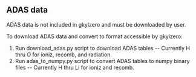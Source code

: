 ADAS data
---------

ADAS data is not included in gkylzero and must be downloaded by user.

To download ADAS data and convert to format accessible by gkylzero:

1. Run download_adas.py script to download ADAS tables
   -- Currently H thru O for ioniz, recomb, and radiation.
2. Run adas_to_numpy.py script to convert ADAS tables to numpy binary files
   -- Currently H thru Li for ioniz and recomb.

